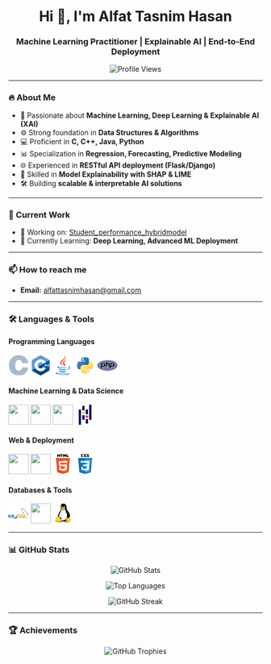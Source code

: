 <h1 align="center">Hi 👋, I'm Alfat Tasnim Hasan</h1>
<h3 align="center">Machine Learning Practitioner | Explainable AI | End-to-End Deployment</h3>

<p align="center">
  <img src="https://komarev.com/ghpvc/?username=alfat393cse&label=Profile%20Views&color=0e75b6&style=flat" alt="Profile Views"/>
</p>

---

### 🔥 About Me
- 🚀 Passionate about **Machine Learning, Deep Learning & Explainable AI (XAI)**
- ⚙️ Strong foundation in **Data Structures & Algorithms**
- 💻 Proficient in **C, C++, Java, Python**
- 📊 Specialization in **Regression, Forecasting, Predictive Modeling**
- 🌐 Experienced in **RESTful API deployment (Flask/Django)**
- 🔎 Skilled in **Model Explainability with SHAP & LIME**
- 🛠️ Building **scalable & interpretable AI solutions**

---

### 📌 Current Work
- 🔭 Working on: [Student_performance_hybridmodel](https://github.com/Alfat393CSE/Student_performance_hybridmodel)  
- 🌱 Currently Learning: **Deep Learning, Advanced ML Deployment**

---

### 📫 How to reach me
- **Email:** alfattasnimhasan@gmail.com  

---

### 🛠️ Languages & Tools

#### Programming Languages
<p>
  <img src="https://raw.githubusercontent.com/devicons/devicon/master/icons/c/c-original.svg" width="40" height="40"/>
  <img src="https://raw.githubusercontent.com/devicons/devicon/master/icons/cplusplus/cplusplus-original.svg" width="40" height="40"/>
  <img src="https://raw.githubusercontent.com/devicons/devicon/master/icons/java/java-original.svg" width="40" height="40"/>
  <img src="https://raw.githubusercontent.com/devicons/devicon/master/icons/python/python-original.svg" width="40" height="40"/>
  <img src="https://raw.githubusercontent.com/devicons/devicon/master/icons/php/php-original.svg" width="40" height="40"/>
</p>

#### Machine Learning & Data Science
<p>
  <img src="https://upload.wikimedia.org/wikipedia/commons/0/05/Scikit_learn_logo_small.svg" width="40" height="40"/>
  <img src="https://www.vectorlogo.zone/logos/tensorflow/tensorflow-icon.svg" width="40" height="40"/>
  <img src="https://seaborn.pydata.org/_images/logo-mark-lightbg.svg" width="40" height="40"/>
  <img src="https://raw.githubusercontent.com/devicons/devicon/master/icons/pandas/pandas-original.svg" width="40" height="40"/>
</p>

#### Web & Deployment
<p>
  <img src="https://cdn.worldvectorlogo.com/logos/django.svg" width="40" height="40"/>
  <img src="https://www.vectorlogo.zone/logos/pocoo_flask/pocoo_flask-icon.svg" width="40" height="40"/>
  <img src="https://raw.githubusercontent.com/devicons/devicon/master/icons/html5/html5-original-wordmark.svg" width="40" height="40"/>
  <img src="https://raw.githubusercontent.com/devicons/devicon/master/icons/css3/css3-original-wordmark.svg" width="40" height="40"/>
</p>

#### Databases & Tools
<p>
  <img src="https://raw.githubusercontent.com/devicons/devicon/master/icons/mysql/mysql-original-wordmark.svg" width="40" height="40"/>
  <img src="https://www.vectorlogo.zone/logos/git-scm/git-scm-icon.svg" width="40" height="40"/>
  <img src="https://raw.githubusercontent.com/devicons/devicon/master/icons/linux/linux-original.svg" width="40" height="40"/>
</p>

---

### 📊 GitHub Stats

<p align="center">
  <img src="https://github-readme-stats.vercel.app/api?username=alfat393cse&show_icons=true&locale=en&theme=tokyonight" alt="GitHub Stats" />
</p>

<p align="center">
  <img src="https://github-readme-stats.vercel.app/api/top-langs?username=alfat393cse&show_icons=true&locale=en&layout=compact&theme=tokyonight" alt="Top Languages"/>
</p>

<p align="center">
  <img src="https://github-readme-streak-stats.herokuapp.com/?user=alfat393cse&theme=tokyonight" alt="GitHub Streak"/>
</p>

---

### 🏆 Achievements
<p align="center">
  <img src="https://github-profile-trophy.vercel.app/?username=alfat393cse&theme=tokyonight&no-frame=true&margin-w=15&margin-h=15" alt="GitHub Trophies"/>
</p>
